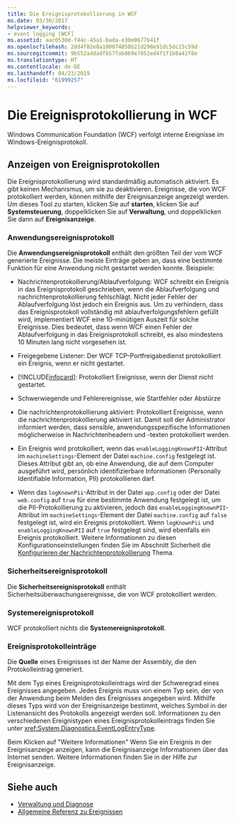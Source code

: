 ```yaml
---
title: Die Ereignisprotokollierung in WCF
ms.date: 03/30/2017
helpviewer_keywords:
- event logging [WCF]
ms.assetid: aac0530d-f44c-45a1-bada-e30e0677b41f
ms.openlocfilehash: 2dd4f82e8a100074850b21d298e91dc5dc15c59d
ms.sourcegitcommit: 9b552addadfb57fab0b9e7852ed4f1f1b8a42f8e
ms.translationtype: HT
ms.contentlocale: de-DE
ms.lasthandoff: 04/23/2019
ms.locfileid: "61999257"
---
```

# <a name="event-logging-in-wcf"></a>Die Ereignisprotokollierung in WCF
Windows Communication Foundation (WCF) verfolgt interne Ereignisse im Windows-Ereignisprotokoll.  
  
## <a name="viewing-event-logs"></a>Anzeigen von Ereignisprotokollen  
 Die Ereignisprotokollierung wird standardmäßig automatisch aktiviert. Es gibt keinen Mechanismus, um sie zu deaktivieren. Ereignisse, die von WCF protokolliert werden, können mithilfe der Ereignisanzeige angezeigt werden. Um dieses Tool zu starten, klicken Sie auf **starten**, klicken Sie auf **Systemsteuerung**, doppelklicken Sie auf **Verwaltung**, und doppelklicken Sie dann auf **Ereignisanzeige**.  
  
### <a name="application-event-log"></a>Anwendungsereignisprotokoll  
 Die **Anwendungsereignisprotokoll** enthält den größten Teil der vom WCF generierte Ereignisse. Die meiste Einträge geben an, dass eine bestimmte Funktion für eine Anwendung nicht gestartet werden konnte. Beispiele:  
  
- Nachrichtenprotokollierung/Ablaufverfolgung: WCF schreibt ein Ereignis in das Ereignisprotokoll geschrieben, wenn die Ablaufverfolgung und nachrichtenprotokollierung fehlschlägt. Nicht jeder Fehler der Ablaufverfolgung löst jedoch ein Ereignis aus. Um zu verhindern, dass das Ereignisprotokoll vollständig mit ablaufverfolgungsfehlern gefüllt wird, implementiert WCF eine 10-minütigen Auszeit für solche Ereignisse. Dies bedeutet, dass wenn WCF einen Fehler der Ablaufverfolgung in das Ereignisprotokoll schreibt, es also mindestens 10 Minuten lang nicht vorgesehen ist.  
  
- Freigegebene Listener: Der WCF TCP-Portfreigabedienst protokolliert ein Ereignis, wenn er nicht gestartet.  
  
- [!INCLUDE[infocard](../../../../../includes/infocard-md.md)]: Protokolliert Ereignisse, wenn der Dienst nicht gestartet.  
  
- Schwerwiegende und Fehlerereignisse, wie Startfehler oder Abstürze  
  
- Die nachrichtenprotokollierung aktiviert: Protokolliert Ereignisse, wenn die nachrichtenprotokollierung aktiviert ist. Damit soll der Administrator informiert werden, dass sensible, anwendungsspezifische Informationen möglicherweise in Nachrichtenheadern und -texten protokolliert werden.  
  
- Ein Ereignis wird protokolliert, wenn das `enableLoggingKnownPII`-Attribut im `machineSettings`-Element der Datei `machine.config` festgelegt ist. Dieses Attribut gibt an, ob eine Anwendung, die auf dem Computer ausgeführt wird, persönlich identifizierbare Informationen (Personally Identifiable Information, PII) protokollieren darf.  
  
- Wenn das `logKnownPii`-Attribut in der Datei `app.config` oder der Datei `web.config` auf `true` für eine bestimmte Anwendung festgelegt ist, um die PII-Protokollierung zu aktivieren, jedoch das `enableLoggingKnownPII`-Attribut im `machineSettings`-Element der Datei `machine.config` auf `false` festgelegt ist, wird ein Ereignis protokolliert. Wenn `logKnownPii` und `enableLoggingKnownPII` auf `true` festgelegt sind, wird ebenfalls ein Ereignis protokolliert. Weitere Informationen zu diesen Konfigurationseinstellungen finden Sie im Abschnitt Sicherheit die [Konfigurieren der Nachrichtenprotokollierung](../../../../../docs/framework/wcf/diagnostics/configuring-message-logging.md) Thema.  
  
### <a name="security-event-log"></a>Sicherheitsereignisprotokoll  
 Die **Sicherheitsereignisprotokoll** enthält Sicherheitsüberwachungsereignisse, die von WCF protokolliert werden.  
  
### <a name="system-event-log"></a>Systemereignisprotokoll  
 WCF protokolliert nichts die **Systemereignisprotokoll**.  
  
### <a name="event-log-entries"></a>Ereignisprotokolleinträge  
 Die **Quelle** eines Ereignisses ist der Name der Assembly, die den Protokolleintrag generiert.  
  
 Mit dem Typ eines Ereignisprotokolleintrags wird der Schweregrad eines Ereignisses angegeben. Jedes Ereignis muss von einem Typ sein, der von der Anwendung beim Melden des Ereignisses angegeben wird. Mithilfe dieses Typs wird von der Ereignisanzeige bestimmt, welches Symbol in der Listenansicht des Protokolls angezeigt werden soll. Informationen zu den verschiedenen Ereignistypen eines Ereignisprotokolleintrags finden Sie unter <xref:System.Diagnostics.EventLogEntryType>.  
  
 Beim Klicken auf "Weitere Informationen" Wenn Sie ein Ereignis in der Ereignisanzeige anzeigen, kann die Ereignisanzeige Informationen über das Internet senden. Weitere Informationen finden Sie in der Hilfe zur Ereignisanzeige.  
  
## <a name="see-also"></a>Siehe auch

- [Verwaltung und Diagnose](../../../../../docs/framework/wcf/diagnostics/index.md)
- [Allgemeine Referenz zu Ereignissen](../../../../../docs/framework/wcf/diagnostics/event-logging/events-general-reference.md)
